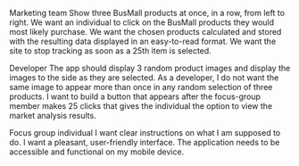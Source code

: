Marketing team
Show three BusMall products at once, in a row, from left to right.
We want an individual to click on the BusMall products they would most likely purchase.
We want the chosen products calculated and stored with the resulting data displayed in an easy-to-read format.
We want the site to stop tracking as soon as a 25th item is selected.

Developer
The app should display 3 random  product images and display the images to the side as they are selected.
As a developer, I do not want the same image to appear more than once in any random selection of three products.
I want to build a button that appears after the focus-group member makes 25 clicks that gives the individual the option to view the market analysis results.

Focus group individual
I want clear instructions on what I am supposed to do.
I want a pleasant, user-friendly interface.
The application needs to be accessible and functional on my mobile device.
